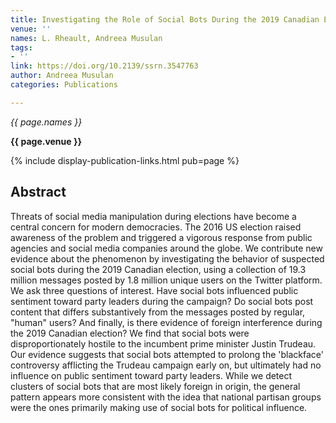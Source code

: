 ```yaml
---
title: Investigating the Role of Social Bots During the 2019 Canadian Election
venue: ''
names: L. Rheault, Andreea Musulan
tags:
- ''
link: https://doi.org/10.2139/ssrn.3547763
author: Andreea Musulan
categories: Publications

---
```


*{{ page.names }}*

**{{ page.venue }}**

{% include display-publication-links.html pub=page %}

## Abstract

Threats of social media manipulation during elections have become a central concern for modern democracies. The 2016 US election raised awareness of the problem and triggered a vigorous response from public agencies and social media companies around the globe. We contribute new evidence about the phenomenon by investigating the behavior of suspected social bots during the 2019 Canadian election, using a collection of 19.3 million messages posted by 1.8 million unique users on the Twitter platform. We ask three questions of interest. Have social bots influenced public sentiment toward party leaders during the campaign? Do social bots post content that differs substantively from the messages posted by regular, "human" users? And finally, is there evidence of foreign interference during the 2019 Canadian election? We find that social bots were disproportionately hostile to the incumbent prime minister Justin Trudeau. Our evidence suggests that social bots attempted to prolong the 'blackface' controversy afflicting the Trudeau campaign early on, but ultimately had no influence on public sentiment toward party leaders. While we detect clusters of social bots that are most likely foreign in origin, the general pattern appears more consistent with the idea that national partisan groups were the ones primarily making use of social bots for political influence.